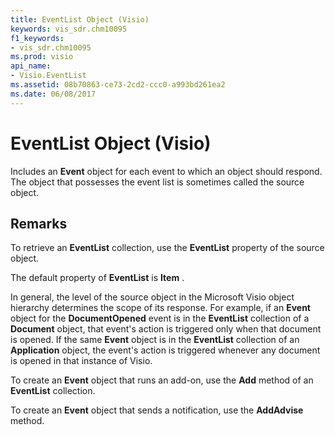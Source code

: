 ```yaml
---
title: EventList Object (Visio)
keywords: vis_sdr.chm10095
f1_keywords:
- vis_sdr.chm10095
ms.prod: visio
api_name:
- Visio.EventList
ms.assetid: 08b70863-ce73-2cd2-ccc0-a993bd261ea2
ms.date: 06/08/2017
---
```



# EventList Object (Visio)

Includes an **Event** object for each event to which an object should respond. The object that possesses the event list is sometimes called the source object.


## Remarks

To retrieve an **EventList** collection, use the **EventList** property of the source object.

The default property of **EventList** is **Item** .

In general, the level of the source object in the Microsoft Visio object hierarchy determines the scope of its response. For example, if an **Event** object for the **DocumentOpened** event is in the **EventList** collection of a **Document** object, that event's action is triggered only when that document is opened. If the same **Event** object is in the **EventList** collection of an **Application** object, the event's action is triggered whenever any document is opened in that instance of Visio.

To create an **Event** object that runs an add-on, use the **Add** method of an **EventList** collection.

To create an **Event** object that sends a notification, use the **AddAdvise** method.


